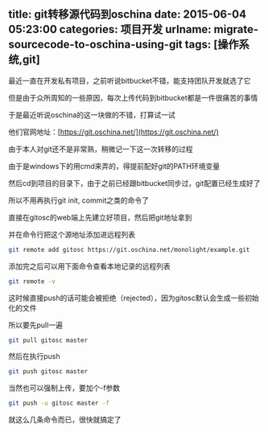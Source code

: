 title: git转移源代码到oschina
date: 2015-06-04 05:23:00
categories: 项目开发
urlname: migrate-sourcecode-to-oschina-using-git
tags: [操作系统,git]
---
最近一直在开发私有项目，之前听说bitbucket不错，能支持团队开发就选了它

但是由于众所周知的一些原因，每次上传代码到bitbucket都是一件很痛苦的事情

于是最近听说oschina的这一块做的不错，打算试一试

他们官网地址：[https://git.oschina.net/](https://git.oschina.net/)

由于本人对git还不是非常熟，稍微记一下这一次转移的过程

<!--more-->

由于是windows下的用cmd来弄的，得提前配好git的PATH环境变量

然后cd到项目的目录下，由于之前已经跟bitbucket同步过，git配置已经生成好了

所以不用再执行git init, commit之类的命令了

直接在gitosc的web端上先建立好项目，然后把git地址拿到

并在命令行把这个源地址添加进远程列表
```bash
git remote add gitosc https://git.oschina.net/monolight/example.git
```
添加完之后可以用下面命令查看本地记录的远程列表
```bash
git remote -v
```

这时候直接push的话可能会被拒绝（rejected），因为gitosc默认会生成一些初始化的文件

所以要先pull一遍
```bash
git pull gitosc master
```
然后在执行push
```bash
git push gitosc master
```
当然也可以强制上传，要加个-f参数
```bash
git push -u gitosc master -f
```

就这么几条命令而已，很快就搞定了